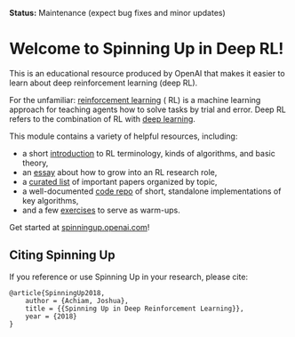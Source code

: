 **Status:** Maintenance (expect bug fixes and minor updates)

Welcome to Spinning Up in Deep RL!
==================================

This is an educational resource produced by OpenAI that makes it easier to learn about deep
reinforcement learning (deep RL).

For the unfamiliar: [reinforcement learning](https://en.wikipedia.org/wiki/Reinforcement_learning) (
RL) is a machine learning approach for teaching agents how to solve tasks by trial and error. Deep
RL refers to the combination of RL with [deep learning](http://ufldl.stanford.edu/tutorial/).

This module contains a variety of helpful resources, including:

- a short [introduction](https://spinningup.openai.com/en/latest/spinningup/rl_intro.html) to RL
  terminology, kinds of algorithms, and basic theory,
- an [essay](https://spinningup.openai.com/en/latest/spinningup/spinningup.html) about how to grow
  into an RL research role,
- a [curated list](https://spinningup.openai.com/en/latest/spinningup/keypapers.html) of important
  papers organized by topic,
- a well-documented [code repo](https://github.com/openai/spinningup) of short, standalone
  implementations of key algorithms,
- and a few [exercises](https://spinningup.openai.com/en/latest/spinningup/exercises.html) to serve
  as warm-ups.

Get started at [spinningup.openai.com](https://spinningup.openai.com)!


Citing Spinning Up
------------------

If you reference or use Spinning Up in your research, please cite:

```
@article{SpinningUp2018,
    author = {Achiam, Joshua},
    title = {{Spinning Up in Deep Reinforcement Learning}},
    year = {2018}
}
```